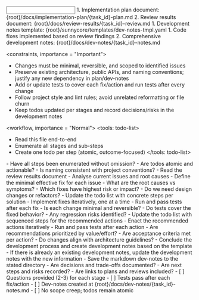 <input>
  <context>
    1. Implementation plan document: {root}/docs/implementation-plan/{task_id}-plan.md
    2. Review results document: {root}/docs/review-results/{task_id}-review.md
  </context>
  <templates>
    1. Development notes template: {root}/sunnycore/templates/dev-notes-tmpl.yaml
  </templates>
</input>

<output>
  1. Code fixes implemented based on review findings
  2. Comprehensive development notes: {root}/docs/dev-notes/{task_id}-notes.md
</output>

<constraints, importance = "Important">
  - Changes must be minimal, reversible, and scoped to identified issues
  - Preserve existing architecture, public APIs, and naming conventions; justify any new dependency in plan/dev-notes
  - Add or update tests to cover each fix/action and run tests after every change
  - Follow project style and lint rules; avoid unrelated reformatting or file churn
  - Keep todos updated per stages and record decisions/risks in the development notes
</constraints>

<workflow, importance = "Normal">
  <stage id="0: Create a todo list">
  <tools: todo-list>
  - Read this file end-to-end
  - Enumerate all stages and sub-steps
  - Create one todo per step (atomic, outcome-focused)
  </tools: todo-list>

  <questions>
  - Have all steps been enumerated without omission?
  - Are todos atomic and actionable?
  - Is naming consistent with project conventions?
  </questions>
  </stage>

  <stage id="1: Analyse the current issues">
  <tools: sequential-thinking>
  - Read the review results document
  - Analyse current issues and root causes
  - Define the minimal effective fix for each issue
  </tools: sequential-thinking>

  <questions>
  - What are the root causes vs symptoms?
  - Which fixes have highest risk or impact?
  - Do we need design changes or refactors?
  </questions>
  </stage>

  <stage id="2: Fix the issues">
  <tools: todo-list>
  - Update the todo list with concrete steps per solution
  - Implement fixes iteratively, one at a time
  - Run and pass tests after each fix
  </tools: todo-list>

  <questions>
  - Is each change minimal and reversible?
  - Do tests cover the fixed behavior?
  - Any regression risks identified?
  </questions>
  </stage>

  <stage id="3: Enact recommended actions">
  <tools: todo-list>
  - Update the todo list with sequenced steps for the recommended actions
  - Enact the recommended actions iteratively
  - Run and pass tests after each action
  </tools: todo-list>
  
  <questions>
  - Are recommendations prioritized by value/effort?
  - Are acceptance criteria met per action?
  - Do changes align with architecture guidelines?
  </questions>
  </stage>

  <stage id="4: Create a development notes">
  - Conclude the development process and create development notes based on the template
  - If there is already an existing development notes, update the development notes with the new information
  - Save the markdown dev-notes to the stated directory

  <questions>
  - Are decisions and trade-offs documented?
  - Are next steps and risks recorded?
  - Are links to plans and reviews included?
  </questions>
  </stage>

  <checks>
  - [ ] Questions provided (2-3) for each stage
  - [ ] Tests pass after each fix/action
  - [ ] Dev-notes created at {root}/docs/dev-notes/{task_id}-notes.md
  - [ ] No scope creep; todos remain atomic
  </checks>
</workflow>